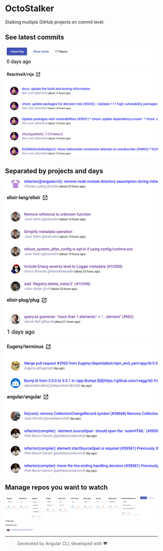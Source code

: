 # OctoStalker

Stalking multiple GitHub projects on commit level.

## See latest commits
![](https://raw.githubusercontent.com/primeminddigital/octo-stalker/master/assets/Annotation%202020-09-04%20155407.png)

## Separated by projects and days
![](https://raw.githubusercontent.com/primeminddigital/octo-stalker/master/assets/Annotation%202020-09-04%20155443.png)

## Manage repos you want to watch
![](https://raw.githubusercontent.com/primeminddigital/octo-stalker/master/assets/Annotation%202020-09-04%20155506.png)

------

> Generated by Angular CLI, developed with :heart:
